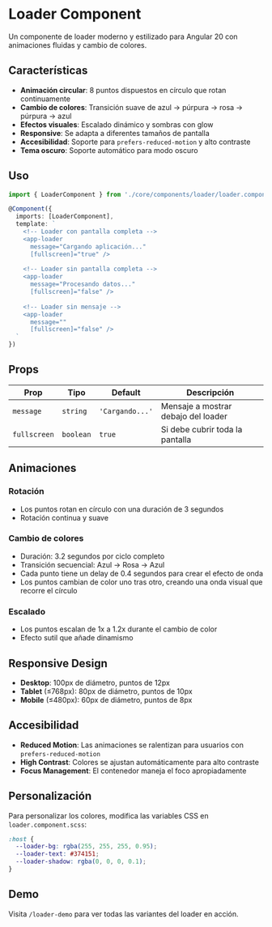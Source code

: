 # Loader Component

Un componente de loader moderno y estilizado para Angular 20 con animaciones fluidas y cambio de colores.

## Características

- **Animación circular**: 8 puntos dispuestos en círculo que rotan continuamente
- **Cambio de colores**: Transición suave de azul → púrpura → rosa → púrpura → azul
- **Efectos visuales**: Escalado dinámico y sombras con glow
- **Responsive**: Se adapta a diferentes tamaños de pantalla
- **Accesibilidad**: Soporte para `prefers-reduced-motion` y alto contraste
- **Tema oscuro**: Soporte automático para modo oscuro

## Uso

```typescript
import { LoaderComponent } from './core/components/loader/loader.component';

@Component({
  imports: [LoaderComponent],
  template: `
    <!-- Loader con pantalla completa -->
    <app-loader 
      message="Cargando aplicación..." 
      [fullscreen]="true" />
    
    <!-- Loader sin pantalla completa -->
    <app-loader 
      message="Procesando datos..." 
      [fullscreen]="false" />
    
    <!-- Loader sin mensaje -->
    <app-loader 
      message="" 
      [fullscreen]="false" />
  `
})
```

## Props

| Prop | Tipo | Default | Descripción |
|------|------|---------|-------------|
| `message` | `string` | `'Cargando...'` | Mensaje a mostrar debajo del loader |
| `fullscreen` | `boolean` | `true` | Si debe cubrir toda la pantalla |

## Animaciones

### Rotación
- Los puntos rotan en círculo con una duración de 3 segundos
- Rotación continua y suave

### Cambio de colores
- Duración: 3.2 segundos por ciclo completo
- Transición secuencial: Azul → Rosa → Azul
- Cada punto tiene un delay de 0.4 segundos para crear el efecto de onda
- Los puntos cambian de color uno tras otro, creando una onda visual que recorre el círculo

### Escalado
- Los puntos escalan de 1x a 1.2x durante el cambio de color
- Efecto sutil que añade dinamismo

## Responsive Design

- **Desktop**: 100px de diámetro, puntos de 12px
- **Tablet** (≤768px): 80px de diámetro, puntos de 10px  
- **Mobile** (≤480px): 60px de diámetro, puntos de 8px

## Accesibilidad

- **Reduced Motion**: Las animaciones se ralentizan para usuarios con `prefers-reduced-motion`
- **High Contrast**: Colores se ajustan automáticamente para alto contraste
- **Focus Management**: El contenedor maneja el foco apropiadamente

## Personalización

Para personalizar los colores, modifica las variables CSS en `loader.component.scss`:

```scss
:host {
  --loader-bg: rgba(255, 255, 255, 0.95);
  --loader-text: #374151;
  --loader-shadow: rgba(0, 0, 0, 0.1);
}
```

## Demo

Visita `/loader-demo` para ver todas las variantes del loader en acción.
